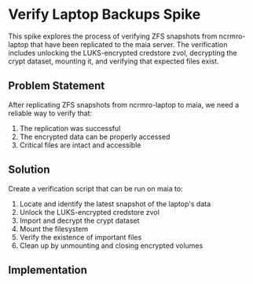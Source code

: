 # Verify Laptop Backups Spike

This spike explores the process of verifying ZFS snapshots from ncrmro-laptop that have been replicated to the maia server. The verification includes unlocking the LUKS-encrypted credstore zvol, decrypting the crypt dataset, mounting it, and verifying that expected files exist.

## Problem Statement

After replicating ZFS snapshots from ncrmro-laptop to maia, we need a reliable way to verify that:

1. The replication was successful
2. The encrypted data can be properly accessed
3. Critical files are intact and accessible

## Solution

Create a verification script that can be run on maia to:
1. Locate and identify the latest snapshot of the laptop's data
2. Unlock the LUKS-encrypted credstore zvol
3. Import and decrypt the crypt dataset
4. Mount the filesystem
5. Verify the existence of important files
6. Clean up by unmounting and closing encrypted volumes

## Implementation